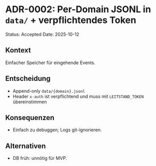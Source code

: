 # ADR-0002: Per-Domain JSONL in `data/` + verpflichtendes Token
Status: Accepted
Date: 2025-10-12

## Kontext
Einfacher Speicher für eingehende Events.

## Entscheidung
- Append-only `data/{domain}.jsonl`
- Header `x-auth` ist verpflichtend und muss mit `LEITSTAND_TOKEN` übereinstimmen

## Konsequenzen
- Einfach zu debuggen; Logs git-ignorieren.

## Alternativen
- DB früh: unnötig für MVP.
